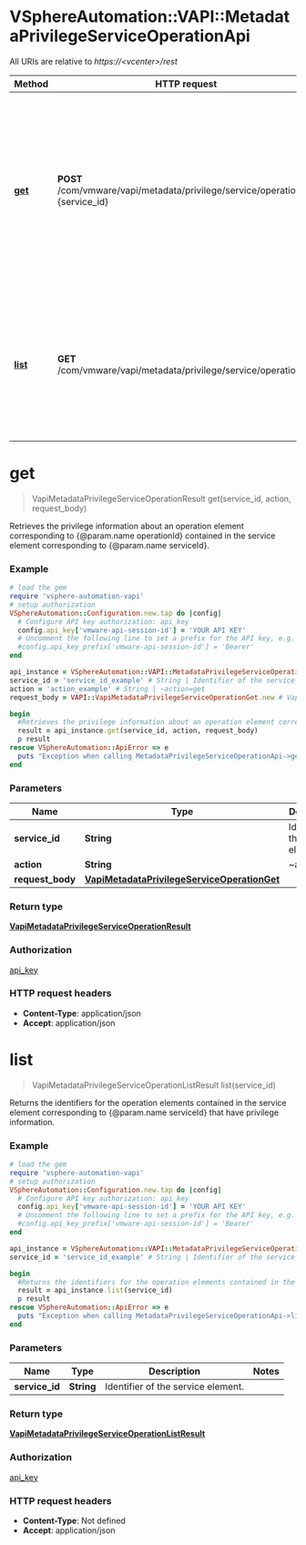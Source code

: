 # VSphereAutomation::VAPI::MetadataPrivilegeServiceOperationApi

All URIs are relative to *https://&lt;vcenter&gt;/rest*

Method | HTTP request | Description
------------- | ------------- | -------------
[**get**](MetadataPrivilegeServiceOperationApi.md#get) | **POST** /com/vmware/vapi/metadata/privilege/service/operation/id:{service_id} | Retrieves the privilege information about an operation element corresponding to {@param.name operationId} contained in the service element corresponding to {@param.name serviceId}.
[**list**](MetadataPrivilegeServiceOperationApi.md#list) | **GET** /com/vmware/vapi/metadata/privilege/service/operation | Returns the identifiers for the operation elements contained in the service element corresponding to {@param.name serviceId} that have privilege information.


# **get**
> VapiMetadataPrivilegeServiceOperationResult get(service_id, action, request_body)

Retrieves the privilege information about an operation element corresponding to {@param.name operationId} contained in the service element corresponding to {@param.name serviceId}.

### Example
```ruby
# load the gem
require 'vsphere-automation-vapi'
# setup authorization
VSphereAutomation::Configuration.new.tap do |config|
  # Configure API key authorization: api_key
  config.api_key['vmware-api-session-id'] = 'YOUR API KEY'
  # Uncomment the following line to set a prefix for the API key, e.g. 'Bearer' (defaults to nil)
  #config.api_key_prefix['vmware-api-session-id'] = 'Bearer'
end

api_instance = VSphereAutomation::VAPI::MetadataPrivilegeServiceOperationApi.new
service_id = 'service_id_example' # String | Identifier of the service element.
action = 'action_example' # String | ~action=get
request_body = VAPI::VapiMetadataPrivilegeServiceOperationGet.new # VapiMetadataPrivilegeServiceOperationGet | 

begin
  #Retrieves the privilege information about an operation element corresponding to {@param.name operationId} contained in the service element corresponding to {@param.name serviceId}.
  result = api_instance.get(service_id, action, request_body)
  p result
rescue VSphereAutomation::ApiError => e
  puts "Exception when calling MetadataPrivilegeServiceOperationApi->get: #{e}"
end
```

### Parameters

Name | Type | Description  | Notes
------------- | ------------- | ------------- | -------------
 **service_id** | **String**| Identifier of the service element. | 
 **action** | **String**| ~action&#x3D;get | 
 **request_body** | [**VapiMetadataPrivilegeServiceOperationGet**](VapiMetadataPrivilegeServiceOperationGet.md)|  | 

### Return type

[**VapiMetadataPrivilegeServiceOperationResult**](VapiMetadataPrivilegeServiceOperationResult.md)

### Authorization

[api_key](../README.md#api_key)

### HTTP request headers

 - **Content-Type**: application/json
 - **Accept**: application/json



# **list**
> VapiMetadataPrivilegeServiceOperationListResult list(service_id)

Returns the identifiers for the operation elements contained in the service element corresponding to {@param.name serviceId} that have privilege information.

### Example
```ruby
# load the gem
require 'vsphere-automation-vapi'
# setup authorization
VSphereAutomation::Configuration.new.tap do |config|
  # Configure API key authorization: api_key
  config.api_key['vmware-api-session-id'] = 'YOUR API KEY'
  # Uncomment the following line to set a prefix for the API key, e.g. 'Bearer' (defaults to nil)
  #config.api_key_prefix['vmware-api-session-id'] = 'Bearer'
end

api_instance = VSphereAutomation::VAPI::MetadataPrivilegeServiceOperationApi.new
service_id = 'service_id_example' # String | Identifier of the service element.

begin
  #Returns the identifiers for the operation elements contained in the service element corresponding to {@param.name serviceId} that have privilege information.
  result = api_instance.list(service_id)
  p result
rescue VSphereAutomation::ApiError => e
  puts "Exception when calling MetadataPrivilegeServiceOperationApi->list: #{e}"
end
```

### Parameters

Name | Type | Description  | Notes
------------- | ------------- | ------------- | -------------
 **service_id** | **String**| Identifier of the service element. | 

### Return type

[**VapiMetadataPrivilegeServiceOperationListResult**](VapiMetadataPrivilegeServiceOperationListResult.md)

### Authorization

[api_key](../README.md#api_key)

### HTTP request headers

 - **Content-Type**: Not defined
 - **Accept**: application/json



